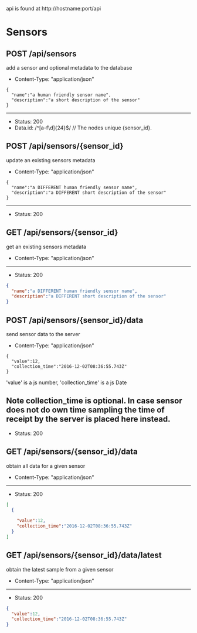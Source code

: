 api is found at http://hostname:port/api


# Sensors

## POST /api/sensors

add a sensor and optional metadata to the database
* Content-Type: "application/json"
```
{
  "name":"a human friendly sensor name",
  "description":"a short description of the sensor"
}
```
---
* Status: 200
* Data.id: /^[a-f\d]{24}$/ // The nodes unique {sensor_id}.


## POST /api/sensors/{sensor_id}

update an existing sensors metadata
* Content-Type: "application/json"
```
{
  "name":"a DIFFERENT human friendly sensor name",
  "description":"a DIFFERENT short description of the sensor"
}
```
---
* Status: 200


## GET /api/sensors/{sensor_id}

get an existing sensors metadata
* Content-Type: "application/json"
---
* Status: 200
```json
{
  "name":"a DIFFERENT human friendly sensor name",
  "description":"a DIFFERENT short description of the sensor"
}
```


## POST /api/sensors/{sensor_id}/data

send sensor data to the server
* Content-Type: "application/json"
```
{
  "value":12,
  "collection_time":"2016-12-02T08:36:55.743Z"
}
```
'value' is a js number, 'collection_time' is a js Date

Note collection_time is optional. In case sensor does not do own time sampling the time of receipt by the server is placed here instead.
---
* Status: 200


## GET /api/sensors/{sensor_id}/data

obtain all data for a given sensor
* Content-Type: "application/json"
---
* Status: 200
```json
[
  {

    "value":12,
    "collection_time":"2016-12-02T08:36:55.743Z"
  }
]
```


## GET /api/sensors/{sensor_id}/data/latest

obtain the latest sample from a given sensor
* Content-Type: "application/json"
---
* Status: 200
```json
{
  "value":12,
  "collection_time":"2016-12-02T08:36:55.743Z"
}
```
